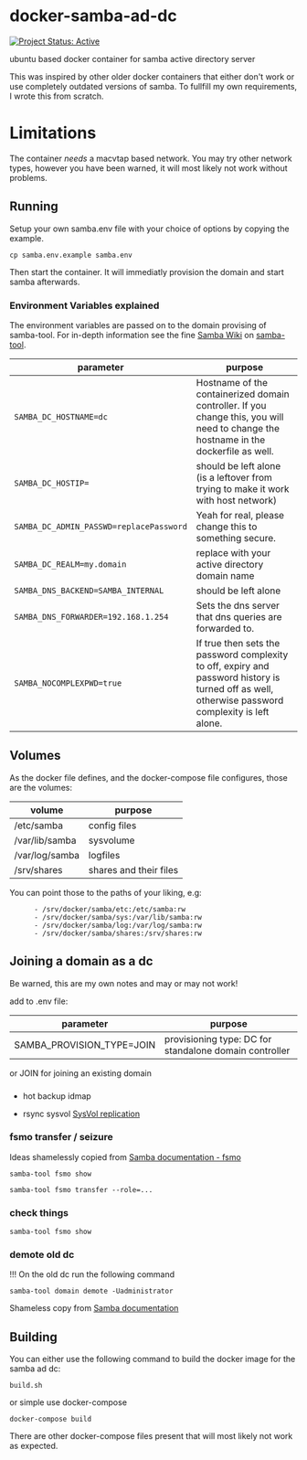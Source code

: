 # docker-samba-ad-dc

[![Project Status: Active](https://www.repostatus.org/badges/latest/active.svg)](https://www.repostatus.org/#active)

ubuntu based docker container for samba active directory server

This was inspired by other older docker containers that either don't work or use completely outdated versions of samba. To fullfill my own requirements, I wrote this from scratch.

# Limitations

The container *needs* a macvtap based network. You may try other network types, however you have been warned, it will most likely not work without problems.

## Running

Setup your own samba.env file with your choice of options by copying the example.

``cp samba.env.example samba.env``

Then start the container. It will immediatly provision the domain and start samba afterwards.

### Environment Variables explained

The environment variables are passed on to the domain provising of samba-tool.
For in-depth information see the fine [Samba Wiki](https://wiki.samba.org/index.php/Setting_up_Samba_as_an_Active_Directory_Domain_Controller#Parameter_Explanation) on
[samba-tool](https://wiki.samba.org/index.php/Setting_up_Samba_as_an_Active_Directory_Domain_Controller#Provisioning_a_Samba_Active_Directory).

parameter | purpose
--------- | --------
``` SAMBA_DC_HOSTNAME=dc ``` | Hostname of the containerized domain controller. If you change this, you will need to change the hostname in the dockerfile as well.
``` SAMBA_DC_HOSTIP= ``` | should be left alone (is a leftover from trying to make it work with host network)
```SAMBA_DC_ADMIN_PASSWD=replacePassword``` | Yeah for real, please change this to something secure.
```SAMBA_DC_REALM=my.domain``` | replace with your active directory domain name
```SAMBA_DNS_BACKEND=SAMBA_INTERNAL``` | should be left alone
```SAMBA_DNS_FORWARDER=192.168.1.254``` | Sets the dns server that dns queries are forwarded to.
```SAMBA_NOCOMPLEXPWD=true``` | If true then sets the password complexity to off, expiry and password history is turned off as well, otherwise password complexity is left alone. 

## Volumes

As the docker file defines, and the docker-compose file configures, those are the volumes:

volume      | purpose
----------- | -------
/etc/samba | config files
/var/lib/samba | sysvolume
/var/log/samba | logfiles
/srv/shares | shares and their files

You can point those to the paths of your liking, e.g:

```
      - /srv/docker/samba/etc:/etc/samba:rw
      - /srv/docker/samba/sys:/var/lib/samba:rw
      - /srv/docker/samba/log:/var/log/samba:rw
      - /srv/docker/samba/shares:/srv/shares:rw
```

## Joining a domain as a dc

Be warned, this are my own notes and may or may not work!

add to .env file:

parameter | purpose
--------- | --------
SAMBA_PROVISION_TYPE=JOIN | provisioning type: DC for standalone domain controller
or JOIN for joining an existing domain


###
* hot backup idmap


* rsync sysvol
[SysVol replication](https://wiki.samba.org/index.php/SysVol_replication_(DFS-R))

### fsmo transfer / seizure
Ideas shamelessly copied from 
[Samba documentation - fsmo](https://wiki.samba.org/index.php/Transferring_and_Seizing_FSMO_Roles#Transferring_an_FSMO_Role)

```samba-tool fsmo show```

```samba-tool fsmo transfer --role=...```

### check things 

```samba-tool fsmo show```

### demote old dc
!!! On the old dc run the following command

```
samba-tool domain demote -Uadministrator
```
Shameless copy from
[Samba documentation](https://wiki.samba.org/index.php/Demoting_a_Samba_AD_DC)

## Building

You can either use the following command to build the docker image for the samba ad dc:

``build.sh``

or simple use docker-compose

``docker-compose build``

There are other docker-compose files present that will most likely not work as expected.

